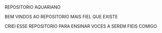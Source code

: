 REPOSITORIO AQUARIANO 

BEM VINDOS AO REPOSITORIO MAIS FIEL QUE EXISTE 

CRIEI ESSE REPOSITORIO PARA ENSINAR VOCES A SEREM FIEIS COMIGO
